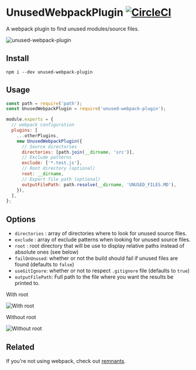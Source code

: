 # UnusedWebpackPlugin [![CircleCI](https://circleci.com/gh/MatthieuLemoine/unused-webpack-plugin.svg?style=svg)](https://circleci.com/gh/MatthieuLemoine/unused-webpack-plugin)

A webpack plugin to find unused modules/source files.

![unused-webpack-plugin](images/with-root.png)

## Install

```
npm i --dev unused-webpack-plugin
```

## Usage

```javascript
const path = require('path');
const UnusedWebpackPlugin = require('unused-webpack-plugin');

module.exports = {
  // webpack configuration
  plugins: [
    ...otherPlugins,
    new UnusedWebpackPlugin({
      // Source directories
      directories: [path.join(__dirname, 'src')],
      // Exclude patterns
      exclude: ['*.test.js'],
      // Root directory (optional)
      root: __dirname,
      // Export file path (optional)
      outputFilePath: path.resolve(__dirname, 'UNUSED_FILES.MD'),
    }),
  ],
};
```

## Options

- `directories` : array of directories where to look for unused source files.
- `exclude` : array of exclude patterns when looking for unused source files.
- `root` : root directory that will be use to display relative paths instead of absolute ones (see below)
- `failOnUnused`: whether or not the build should fail if unused files are found (defaults to `false`)
- `useGitIgnore`: whether or not to respect `.gitignore` file (defaults to `true`)
- `outputFilePath`: Full path to the file where you want the results be printed to.

With root

![With root](images/with-root.png)

Without root

![Without root](images/without-root.png)

## Related

If you're not using webpack, check out [remnants](https://github.com/MatthieuLemoine/remnants).
